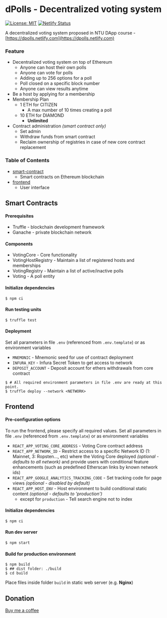 # dPolls - Decentralized voting system
[![License: MIT](https://img.shields.io/badge/License-MIT-yellow.svg)](https://opensource.org/licenses/MIT) [![Netlify Status](https://api.netlify.com/api/v1/badges/34104410-f4a4-48a3-8603-876aeef24cbf/deploy-status)](https://app.netlify.com/sites/dpolls/deploys)

A decentralized voting system proposed in NTU DApp course - [https://dpolls.netlify.com](https://dpolls.netlify.com)

### Feature
* Decentralized voting system on top of Ethereum
  * Anyone can host their own polls
  * Anyone can vote for polls
  * Adding up to 256 options for a poll
  * Poll closed on a specific block number
  * Anyone can view results anytime
* Be a host by applying for a membership
* Membership Plan
  * 1 ETH for CITIZEN
    * A max number of 10 times creating a poll
  * 10 ETH for DIAMOND
    * **Unlimited**
* Contract administration *(smart contract only)*
  * Set admin
  * Withdraw funds from smart contract
  * Reclaim ownership of registries in case of new core contract replacement

### Table of Contents
* [smart-contract](#smart-contracts)
  * Smart contracts on Ethereum blockchain
* [frontend](#frontend)
  * User interface


Smart Contracts
--------------------
#### Prerequisites
* Truffle - blockchain development framework
* Ganache - private blockchain network

#### Components
* VotingCore - Core functionality
* VotingHostRegistry - Maintain a list of registered hosts and memberships
* VotingRegistry - Maintain a list of active/inactive polls
* Voting - A poll entity

#### Initialize dependencies
```shell
$ npm ci
```

#### Run testing units
```shell
$ truffle test
```

#### Deployment
Set all parameters in file ```.env``` (referenced from ```.env.template```) or as environment variables
* ```MNEMONIC``` - Mnemonic seed for use of contract deployment
* ```INFURA_KEY``` - Infura Secret Token to get access to network
* ```DEPOSIT_ACCOUNT``` - Deposit account for ethers withdrawals from core contract

```shell
$ # All required environment parameters in file .env are ready at this point.
$ truffle deploy --network <NETWORK>
```

Frontend
--------------------
#### Pre-configuration options
To run the frontend, please specify all required values.
Set all parameters in file ```.env``` (referenced from ```.env.template```) or as environment variables

* ```REACT_APP_VOTING_CORE_ADDRESS``` - Voting Core contract address
* ```REACT_APP_NETWORK_ID``` - Restrict access to a specific Network ID (1: Mainnet, 3: Ropsten..., etc) where the Voting Core deployed *(optional - defaults to all network)* and provide users with conditional feature enhancements (such as predefined Etherscan links by known network ids)
* ```REACT_APP_GOOGLE_ANALYTICS_TRACKING_CODE``` - Set tracking code for page views *(optional - disabled by default)*
* ```REACT_APP_HOST_ENV``` - Host environment to build conditional static content *(optional - defaults to 'production')*
  * except for ```production``` - Tell search engine not to index

#### Initialize dependencies
```shell
$ npm ci
```

#### Run dev server
```shell
$ npm start
```

#### Build for production environment
```shell
$ npm build
$ ## dist folder: ./build
$ cd build
```

Place files inside folder ```build``` in static web server (e.g. **Nginx**)

## Donation
[Buy me a coffee](https://www.buymeacoffee.com/XSNsIxjm2)

